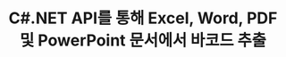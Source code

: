 ---
############################# Static ############################
layout: "auto-gen-gist"
draft: false
path: "ko/parser/net/extract/barcode/txt/"
otherformats: DOC DOT DOCX DOCM DOTX DOTM TXT OTT RTF PDF XHTML MHTML MD XML EPUB FB2 CHM XLS XLT XLSX XLSM XLSB XLTX XLTM ODS CSV OTS XLA XLAM PPT PPTX  PPS POT PPSX PPTM POTX PPSM ODP OTP PST OST EML EMLX MSG ONE 

############################# Head ############################
head_title: "PDF, DOCX, PPTX, XLSX, EPUB 등에서 바코드를 추출하는 .NET API "
head_description: "GroupDocs.Parser .NET API를 사용하면 소프트웨어 개발자가 .NET 앱 내의 PDF, DOC, DOCX, PPT, PPTX, EML, MSG, XLS, XLSX, CSV, ODT, RTF 및 EPUB 문서에서 바코드를 추출할 수 있습니다."

############################# Header ############################
title: "C#.NET API를 통해 Excel, Word, PDF 및 PowerPoint 문서에서 바코드 추출"
description: "GroupDocs.Parser .NET API를 사용하면 프로그래머가 PDF, DOC, DOCX, PPT, PPTX, EML, MSG, XLS, XLSX, CSV, ODT, RTF 및 EPUB 문서 또는 AEA 페이지에서 바코드를 추출할 수 있습니다."

######################### Download Button #######################
button:
    enable: true

############################# About ############################
about:
    enable: true
    title: ".NET API를 통해 Excel, Word, PDF 및 기타 문서에서 바코드를 추출하는 방법은 무엇입니까?"
    content: |
       바코드는 제품 스캐닝 및 식별, 자동차 부품 추적, 재고 관리 등과 같은 다양한 맥락에서 전 세계적으로 일반적으로 사용되는 숫자와 문자의 기계 판독 가능 표현입니다. .NET용 GroupDocs.Parser는 개발자가 PDF, 이메일, 전자책, Microsoft Office 형식과 같은 다양한 유형의 지원 문서 형식에서 텍스트, 이미지 및 바코드를 추출하는 솔루션을 개발하는 데 도움이 되는 강력한 API입니다. Word(DOC, DOCX ), PowerPoint(PPT, PPTX), Excel(XLS, XLSX), 이메일(EML, MSG) 형식 등. API에는 키워드로 텍스트 검색, 정확한 텍스트 추출, HTML 또는 Markdown 형식의 텍스트 추출, 좌표가 있는 텍스트 영역 추출, 메타데이터 또는 바코드 추출 등과 같은 여러 고급 문서 구문 분석 기능에 대한 지원이 포함되었습니다. 

############################# content ############################
steps:
    enable: true
    block:
    - title_left: "C# .NET을 통해 TXT 문서에서 바코드를 추출하는 방법 "
      content_left: |
       GroupDocs.Parser .NET API를 사용하면 소프트웨어 개발자가 TXT 문서에서 바코드를 쉽게 추출할 수 있습니다. 다음 C# .NET 코드 예제는 TXT 문서에서 바코드를 추출하는 방법을 보여줍니다. 

      title_right: "문서에서 바코드 추출"
      content_right: |
        * [Parser](https://apireference.groupdocs.com/parser/net/groupdocs.parser/parser) 인스턴스 생성
        * 바코드 추출이 지원되는지 확인
        * [getBarcodes](https://apireference.groupdocs.com/parser/net/groupdocs.parser/parser/methods/getBarcodes) 메소드를 호출하여 전체 문서에서 모든 바코드를 추출합니다.
        * 문서의 바코드를 반복
        * 페이지 인덱스 및 바코드 값 인쇄

      gisthash: "f9329c432da312e75f5f1c3702c02c52"
      gistfile: "barcode_extraction_form_documents.cs"

    - title_left: ".NET을 통해 TXT 문서 페이지에서 바코드 추출"
      content_left: |
       GroupDocs.Parser .NET을 사용하면 소프트웨어 프로그래머가 TXT 문서 페이지에서 바코드를 추출할 수 있습니다. 아래 C# .NET 코드는 TXT 문서 내에서 바코드 추출을 달성하는 방법을 보여줍니다. 

      title_right: "C# .NET을 통해 바코드 추출"
      content_right: |
        * [Parser](https://apireference.groupdocs.com/parser/net/groupdocs.parser/parser) 인스턴스 생성
        * 바코드 추출 지원 문서 확인
        * [getBarcodes](https://apireference.groupdocs.com/parser/net/groupdocs.parser/parser/methods/getBarcodes) 메소드를 호출하여 전체 문서에서 모든 바코드를 추출합니다.
        * 페이지를 반복하고 페이지 번호 인쇄
        * 페이지 인덱스 및 바코드 값 인쇄
     
      gisthash: "80779aaa36b7d11b69c29296cfa73bd1"
      gistfile: "barcodes_extraction_form_documents_page.cs"
      
    - title_left: ".NET을 통해 TXT 문서의 페이지 영역에서 바코드 가져오기"
      content_left: |
       GroupDocs.Parser .NET은 몇 줄의 .NET 코드를 사용하여 TXT 문서에서 바코드 추출을 완벽하게 지원하는 강력한 API입니다. 다음 .NET 코드 예제는 TXT 문서 페이지 영역에서 바코드 추출을 수행하는 방법을 보여줍니다.

      title_right: "TXT 페이지 영역에서 바코드 추출 "
      content_right: |
        * [Parser](https://apireference.groupdocs.com/parser/net/groupdocs.parser/parser) 인스턴스 생성
        * 바코드 추출 지원 문서 확인
        * 바코드 추출에 사용할 수 있는 사용자 지정 옵션 만들기
        * 사용자 정의 옵션을 사용하여 [getBarcodes](https://apireference.groupdocs.com/parser/net/groupdocs.parser/parser/methods/getBarcodes) 메소드를 호출하여 페이지의 오른쪽 상단 모서리에서 바코드를 추출합니다.
        * 페이지 인덱스 및 바코드 값 인쇄
     
      gisthash: "932e868be1c52982f8c2ced2fc4c0640"
      gistfile: "barcodes_extraction_from_documents_page_area.cs"

    - title_left: "시스템 요구 사항"
      content_left: |
        .NET용 GroupDocs.Parser는 모든 주요 플랫폼 및 운영 체제에서 완벽하게 지원됩니다. 전체 시스템 요구 사항 가이드를 보려면 [시스템 요구 사항](hhttps://docs.groupdocs.com/parser/net/system-requirements/)을 방문하십시오. 아래 코드를 실행하기 전에 다음 전제 조건이 컴퓨터에 설치되어 있는지 확인하십시오. 체계:
        * 운영 체제: 마이크로소프트 윈도우, 리눅스, 맥OS
        * 개발 환경: Visual Studio, Xamarin, MonoDevelop 등
        * 프레임워크: .NET Framework, .NET Standard, .NET Core, Mono
        * [NuGet](https://www.nuget.org/packages/GroupDocs.parser/)에서 최신 버전의 GroupDocs.Parser .NET API 다운로드
        
      title_right: "GroupDocs.Parser를 사용하는 이유"
      content_right: |
        * 지원되는 모든 문서에서 일반 텍스트 추출 지원
        * 사용자 정의 템플릿을 통한 문서 구문 분석.
        * 구조화된 텍스트 추출을 완벽하게 지원
        * 키워드 및 정규식을 통한 텍스트 검색
        * 형식이 지정된 텍스트, 메타데이터, 이미지, 컨테이너 및 첨부 파일을 추출합니다.
        * 지원되는 일부 문서 형식의 목차를 추출합니다.
        * PDF 문서에서 양식 데이터를 구문 분석합니다.
        * 문서에서 하이퍼링크 추출

demos:
    enable: true
      

more_formats:
    enable: true


back_to_top:
    enable: true
---